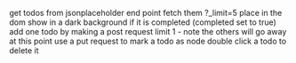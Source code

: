 get todos from jsonplaceholder end point
fetch them ?\_limit=5
place in the dom
show in a dark background if it is completed (completed set to true)
add one todo by making a post request limit 1 - note the others will go away at this point
use a put request to mark a todo as node
double click a todo to delete it
